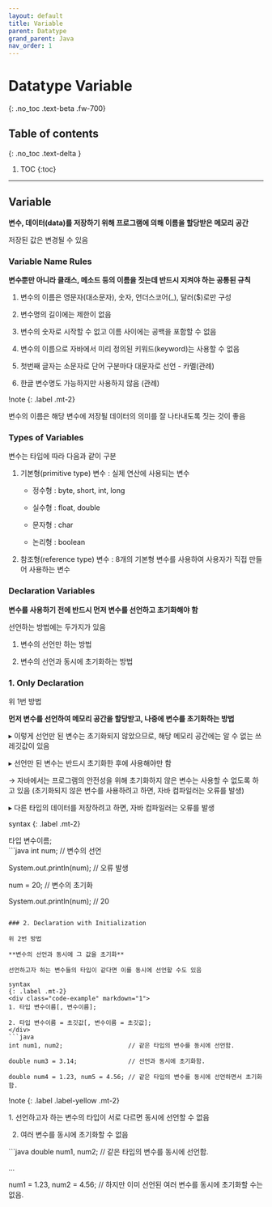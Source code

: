 ```yaml
---
layout: default
title: Variable
parent: Datatype
grand_parent: Java
nav_order: 1
---
```


# Datatype Variable
{: .no_toc .text-beta .fw-700}

## Table of contents
{: .no_toc .text-delta }

1. TOC
{:toc}

---

## Variable

**변수, 데이터(data)를 저장하기 위해 프로그램에 의해 이름을 할당받은 메모리 공간**

저장된 값은 변경될 수 있음

### Variable Name Rules

**변수뿐만 아니라 클래스, 메소드 등의 이름을 짓는데 반드시 지켜야 하는 공통된 규칙**

1. 변수의 이름은 영문자(대소문자), 숫자, 언더스코어(_), 달러($)로만 구성

2. 변수명의 길이에는 제한이 없음

3. 변수의 숫자로 시작할 수 없고 이름 사이에는 공백을 포함할 수 없음

4. 변수의 이름으로 자바에서 미리 정의된 키워드(keyword)는 사용할 수 없음

5. 첫번째 글자는 소문자로 단어 구분마다 대문자로 선언 - 카멜(관례)

6. 한글 변수명도 가능하지만 사용하지 않음 (관례)

!note
{: .label .mt-2}
<div class="code-example" markdown="1">
변수의 이름은 해당 변수에 저장될 데이터의 의미를 잘 나타내도록 짓는 것이 좋음
</div>

### Types of Variables

변수는 타입에 따라 다음과 같이 구분

1. 기본형(primitive type) 변수 : 실제 연산에 사용되는 변수

    - 정수형 : byte, short, int, long

    - 실수형 : float, double

    - 문자형 : char

    - 논리형 : boolean

2. 참조형(reference type) 변수 : 8개의 기본형 변수를 사용하여 사용자가 직접 만들어 사용하는 변수

### Declaration Variables

**변수를 사용하기 전에 반드시 먼저 변수를 선언하고 초기화해야 함**

선언하는 방법에는 두가지가 있음 

1. 변수의 선언만 하는 방법

2. 변수의 선언과 동시에 초기화하는 방법

### 1. Only Declaration

위 1번 방법

**먼저 변수를 선언하여 메모리 공간을 할당받고, 나중에 변수를 초기화하는 방법**

&#9656; 이렇게 선언만 된 변수는 초기화되지 않았으므로, 해당 메모리 공간에는 알 수 없는 쓰레깃값이 있음

&#9656; 선언만 된 변수는 반드시 초기화한 후에 사용해야만 함

&#8594; 자바에서는 프로그램의 안전성을 위해 초기화하지 않은 변수는 사용할 수 없도록 하고 있음 (초기화되지 않은 변수를 사용하려고 하면, 자바 컴파일러는 오류를 발생)

&#9656; 다른 타입의 데이터를 저장하려고 하면, 자바 컴파일러는 오류를 발생

syntax
{: .label .mt-2}
<div class="code-example" markdown="1">
타입 변수이름;
</div>
```java
int num;                 // 변수의 선언

System.out.println(num); // 오류 발생

num = 20;                // 변수의 초기화

System.out.println(num); // 20
```

### 2. Declaration with Initialization

위 2번 방법

**변수의 선언과 동시에 그 값을 초기화**

선언하고자 하는 변수들의 타입이 같다면 이를 동시에 선언할 수도 있음

syntax
{: .label .mt-2}
<div class="code-example" markdown="1">
1. 타입 변수이름[, 변수이름];

2. 타입 변수이름 = 초깃값[, 변수이름 = 초깃값];
</div>
```java
int num1, num2;                  // 같은 타입의 변수를 동시에 선언함.

double num3 = 3.14;              // 선언과 동시에 초기화함.

double num4 = 1.23, num5 = 4.56; // 같은 타입의 변수를 동시에 선언하면서 초기화함.
```

!note
{: .label .label-yellow .mt-2}
<div class="code-example" markdown="1">
1. 선언하고자 하는 변수의 타입이 서로 다르면 동시에 선언할 수 없음

2. 여러 변수를 동시에 초기화할 수 없음
</div>
```java
double num1, num2;        // 같은 타입의 변수를 동시에 선언함.

...

num1 = 1.23, num2 = 4.56; // 하지만 이미 선언된 여러 변수를 동시에 초기화할 수는 없음.
```
